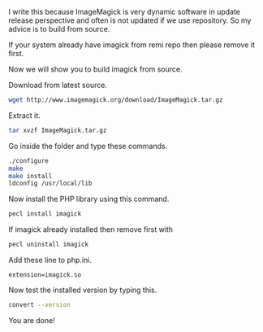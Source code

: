 I write this because ImageMagick is very dynamic software in update release perspective and often is not updated if we use repository. So my advice is to build from source.

If your system already have imagick from remi repo then please remove it first.

Now we will show you to build imagick from source.

Download from latest source.
~~~bash
wget http://www.imagemagick.org/download/ImageMagick.tar.gz
~~~

Extract it.
~~~bash
tar xvzf ImageMagick.tar.gz
~~~

Go inside the folder and type these commands.
~~~bash
./configure
make
make install
ldconfig /usr/local/lib
~~~

Now install the PHP library using this command.
~~~bash
pecl install imagick
~~~

If imagick already installed then remove first with
```bash
pecl uninstall imagick
```

Add these line to php.ini.
~~~
extension=imagick.so
~~~

Now test the installed version by typing this.
~~~bash
convert --version
~~~

You are done!

